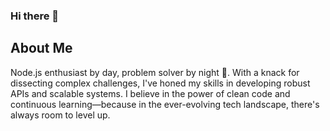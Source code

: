 ### Hi there 👋
## About Me
Node.js enthusiast by day, problem solver by night 🌙. With a knack for dissecting complex challenges, I've honed my skills in developing robust APIs and scalable systems. I believe in the power of clean code and continuous learning—because in the ever-evolving tech landscape, there's always room to level up.


<!--
**abhishek-kumaraj/abhishek-kumaraj** is a ✨ _special_ ✨ repository because its `README.md` (this file) appears on your GitHub profile.

Here are some ideas to get you started:

- 🔭 I’m currently working on ...
- 🌱 I’m currently learning ...
- 👯 I’m looking to collaborate on ...
- 🤔 I’m looking for help with ...
- 💬 Ask me about ...
- 📫 How to reach me: ...
- 😄 Pronouns: ...
- ⚡ Fun fact: ...
-->
